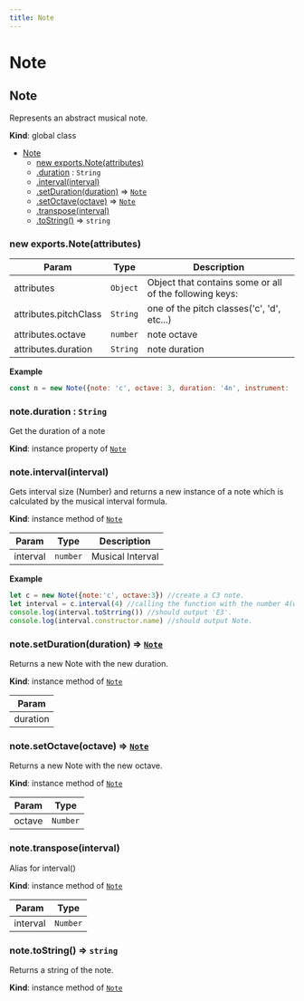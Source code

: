 ```yaml
---
title: Note
---
```


# Note

<a name="Note"></a>

## Note
Represents an abstract musical note.

**Kind**: global class  

* [Note](#Note)
    * [new exports.Note(attributes)](#new_Note_new)
    * [.duration](#Note+duration) : <code>String</code>
    * [.interval(interval)](#Note+interval)
    * [.setDuration(duration)](#Note+setDuration) ⇒ [<code>Note</code>](#Note)
    * [.setOctave(octave)](#Note+setOctave) ⇒ [<code>Note</code>](#Note)
    * [.transpose(interval)](#Note+transpose)
    * [.toString()](#Note+toString) ⇒ <code>string</code>

<a name="new_Note_new"></a>

### new exports.Note(attributes)

| Param | Type | Description |
| --- | --- | --- |
| attributes | <code>Object</code> | Object that contains some or all of the following keys: |
| attributes.pitchClass | <code>String</code> | one of the pitch classes('c', 'd', etc...) |
| attributes.octave | <code>number</code> | note octave |
| attributes.duration | <code>String</code> | note duration |

**Example**  
```js
const n = new Note({note: 'c', octave: 3, duration: '4n', instrument: 'Piano'})
```
<a name="Note+duration"></a>

### note.duration : <code>String</code>
Get the duration of a note

**Kind**: instance property of [<code>Note</code>](#Note)  
<a name="Note+interval"></a>

### note.interval(interval)
Gets interval size (Number) and returns a new instance of a note
which is calculated by the musical interval formula.

**Kind**: instance method of [<code>Note</code>](#Note)  

| Param | Type | Description |
| --- | --- | --- |
| interval | <code>number</code> | Musical Interval |

**Example**  
```js
let c = new Note({note:'c', octave:3}) //create a C3 note.
let interval = c.interval(4) //calling the function with the number 4(which is a major third).
console.log(interval.toStrring()) //should output 'E3'.
console.log(interval.constructor.name) //should output Note.
```
<a name="Note+setDuration"></a>

### note.setDuration(duration) ⇒ [<code>Note</code>](#Note)
Returns a new Note with the new duration.

**Kind**: instance method of [<code>Note</code>](#Note)  

| Param |
| --- |
| duration | 

<a name="Note+setOctave"></a>

### note.setOctave(octave) ⇒ [<code>Note</code>](#Note)
Returns a new Note with the new octave.

**Kind**: instance method of [<code>Note</code>](#Note)  

| Param | Type |
| --- | --- |
| octave | <code>Number</code> | 

<a name="Note+transpose"></a>

### note.transpose(interval)
Alias for interval()

**Kind**: instance method of [<code>Note</code>](#Note)  

| Param | Type |
| --- | --- |
| interval | <code>Number</code> | 

<a name="Note+toString"></a>

### note.toString() ⇒ <code>string</code>
Returns a string of the note.

**Kind**: instance method of [<code>Note</code>](#Note)  

